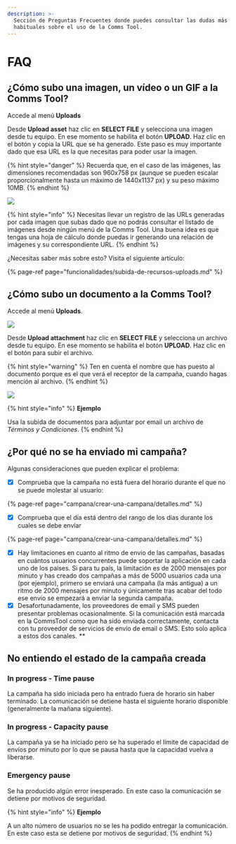 ```yaml
---
description: >-
  Sección de Preguntas Frecuentes donde puedes consultar las dudas más
  habituales sobre el uso de la Comms Tool.
---
```


# FAQ

## **¿Cómo subo una imagen, un vídeo o un GIF a la Comms Tool?**

Accede al menú **Uploads**

Desde **Upload asset** haz clic en **SELECT FILE** y selecciona una imagen desde tu equipo. En ese momento se habilita el botón **UPLOAD**. Haz clic en el botón y copia la URL que se ha generado. Este paso es muy importante dado que esa URL es la que necesitas para poder usar la imagen.

{% hint style="danger" %}
Recuerda que, en el caso de las imágenes, las dimensiones recomendadas son 960x758 px \(aunque se pueden escalar proporcionalmente hasta un máximo de 1440x1137 px\) y su peso máximo 10MB.
{% endhint %}

![](https://lh5.googleusercontent.com/Yjd9gSjRRquz0_Z99rmofUYYOVXavIcg0vHOB5ZWfuGON36jsPi66BjIxNBVit10vKwTtuUwl1qJcxpANORneTFrSK26Jnqmq2B-DDrH9UYvoMmGtDJqgOskd7Jr0BhyaVh5qqty)

{% hint style="info" %}
Necesitas llevar un registro de las URLs generadas por cada imagen que subas dado que no podrás consultar el listado de imágenes desde ningún menú de la Comms Tool. Una buena idea es que tengas una hoja de cálculo donde puedas ir generando una relación de imágenes y su correspondiente URL.
{% endhint %}

¿Necesitas saber más sobre esto? Visita el siguiente artículo:

{% page-ref page="funcionalidades/subida-de-recursos-uploads.md" %}

## **¿Cómo subo un documento a la Comms Tool?**

Accede al menú **Uploads**.

![](https://lh6.googleusercontent.com/aTVGM3GAjimW2JwGDe7lPysVdUYnIEC8poHXFz9gdDC9WO3cZ8i4pO85DCISaLtJ0nx2bmdygfgQskTIoN9pxS7r_TuAzBYL19vtVPMP-TtY1AaOwY1p2YnMOGctP6vltpyUsm3S)

Desde **Upload attachment** haz clic en **SELECT FILE** y selecciona un archivo desde tu equipo. En ese momento se habilita el botón **UPLOAD**. Haz clic en el botón para subir el archivo.

{% hint style="warning" %}
Ten en cuenta el nombre que has puesto al documento porque es el que verá el receptor de la campaña, cuando hagas mención al archivo.
{% endhint %}

![](https://lh4.googleusercontent.com/JOENy8wxL-r-VTH7GPLtR-lqpLk_FYQ5WqBal26b-L_1chegl6zawxDAxD8LdzmdFfjOBhd7i57GJhjAo3dMl-0eBgIiHv47tcerrKMmKFlWwxY8ME3ba8JLNcECAQpFXRFL74lk)

{% hint style="info" %}
**Ejemplo**

Usa la subida de documentos para adjuntar por email un archivo de _Términos y Condiciones_.
{% endhint %}

## **¿Por qué no se ha enviado mi campaña?**

Algunas consideraciones que pueden explicar el problema:

* [x] Comprueba que la campaña no está fuera del horario durante el que no se puede molestar al usuario:

{% page-ref page="campana/crear-una-campana/detalles.md" %}

* [x] Comprueba que el día está dentro del rango de los días durante los cuales se debe enviar 

{% page-ref page="campana/crear-una-campana/detalles.md" %}

* [x] Hay limitaciones en cuanto al ritmo de envío de las campañas, basadas en cuántos usuarios concurrentes puede soportar la aplicación en cada uno de los países. Si para tu país, la limitación es de 2000 mensajes por minuto y has creado dos campañas a más de 5000 usuarios cada una \(por ejemplo\), primero se enviará una campaña \(la más antigua\) a un ritmo de 2000 mensajes por minuto y únicamente tras acabar del todo ese envío se empezará a enviar la segunda campaña.
* [x] Desafortunadamente, los proveedores de email y SMS pueden presentar problemas ocasionalmente. Si la comunicación está marcada en la CommsTool como que ha sido enviada correctamente, contacta con tu proveedor de servicios de envío de email o SMS. Esto solo aplica a estos dos canales. _\*\*_

## No entiendo el estado de la campaña creada

### In progress - Time pause

La campaña ha sido iniciada pero ha entrado fuera de horario sin haber terminado. La comunicación se detiene hasta el siguiente horario disponible \(generalmente la mañana siguiente\).

### In progress - Capacity pause

La campaña ya se ha iniciado pero se ha superado el límite de capacidad de envíos por minuto por lo que se pausa hasta que la capacidad vuelva a liberarse.

### Emergency pause

Se ha producido algún error inesperado. En este caso la comunicación se detiene por motivos de seguridad.

{% hint style="info" %}
**Ejemplo**

A un alto número de usuarios no se les ha podido entregar la comunicación. En este caso esta se detiene por motivos de seguridad.
{% endhint %}

